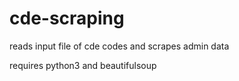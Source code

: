 # cde-scraping

reads input file of cde codes and scrapes admin data

requires python3 and beautifulsoup
